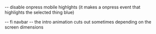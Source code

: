 
-- disable onpress mobile highlghts (it makes a onpress event that highlights the selected thing blue)

-- fi navbar
-- the intro animation cuts out sometimes depending on the screen dimensions